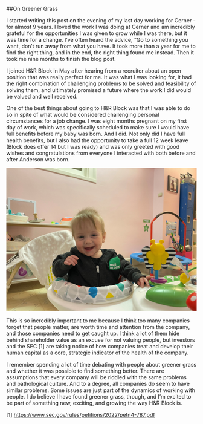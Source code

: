 ##On Greener Grass

I started writing this post on the evening of my last day working for Cerner - for almost 9 years. I loved the work I was doing at Cerner and am incredibly grateful for the opportunities I was given to grow while I was there, but it was time for a change. I’ve often heard the advice, “Go to something you want, don’t run away from what you have. It took more than a year for me to find the right thing, and in the end, the right thing found me instead. Then it took me nine months to finish the blog post.

I joined H&R Block in May after hearing from a recruiter about an open position that was really perfect for me. It was what I was looking for, it had the right combination of challenging problems to be solved and feasibility of solving them, and ultimately promised a future where the work I did would be valued and well received.

One of the best things about going to H&R Block was that I was able to do so in spite of what would be considered challenging personal circumstances for a job change. I was eight months pregnant on my first day of work, which was specifically scheduled to make sure I would have full benefits before my baby was born. And I did. Not only did I have full health benefits, but I also had the opportunity to take a full 12 week leave (Block does offer 14 but I was ready) and was only greeted with good wishes and congratulations from everyone I interacted with both before and after Anderson was born.

![Anderson](/assets/images/Anderson.jpg)

This is so incredibly important to me because I think too many companies forget that people matter, are worth time and attention from the company, and those companies need to get caught up. I think a lot of them hide behind shareholder value as an excuse for not valuing people, but investors and the SEC [1] are taking notice of how companies treat and develop their human capital as a core, strategic indicator of the health of the company.

I remember spending a lot of time debating with people about greener grass and whether it was possible to find something better. There are assumptions that every company will be riddled with the same problems and pathological culture. And to a degree, all companies do seem to have similar problems. Some issues are just part of the dynamics of working with people. I do believe I have found greener grass, though, and I’m excited to be part of something new, exciting, and growing the way H&R Block is.

[1] https://www.sec.gov/rules/petitions/2022/petn4-787.pdf
